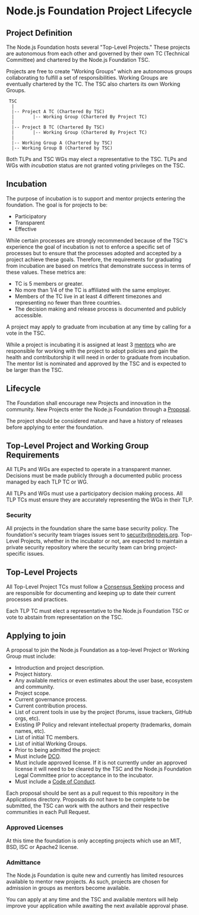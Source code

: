# Node.js Foundation Project Lifecycle

## Project Definition

The Node.js Foundation hosts several "Top-Level Projects." These projects
are autonomous from each other and governed by their own TC (Technical
Committee) and chartered by the Node.js Foundation TSC.

Projects are free to create "Working Groups" which are autonomous groups
collaborating to fulfill a set of responsibilities. Working Groups are
eventually chartered by the TC. The TSC also charters its own Working
Groups.

```
 TSC
  |
  |-- Project A TC (Chartered By TSC)
  |       |-- Working Group (Chartered By Project TC)
  |
  |-- Project B TC (Chartered By TSC)
  |       |-- Working Group (Chartered By Project TC)
  |
  |-- Working Group A (Chartered by TSC)
  |-- Working Group B (Chartered by TSC)
```

Both TLPs and TSC WGs may elect a representative to the TSC. TLPs and WGs
with *incubation* status are not granted voting privileges on the TSC.

## Incubation

The purpose of incubation is to support and mentor projects entering the
foundation. The goal is for projects to be:

* Participatory
* Transparent
* Effective

While certain processes are strongly recommended because of the TSC's
experience the goal of incubation is not to enforce a specific set of
processes but to ensure that the processes adopted and accepted by a
project achieve these goals. Therefore, the requirements for graduating
from incubation are based on metrics that demonstrate success in terms of
these values. These metrics are:

* TC is 5 members or greater.
* No more than 1/4 of the TC is affiliated with the same employer.
* Members of the TC live in at least 4 different timezones and
representing no fewer than three countries.
* The decision making and release process is documented and publicly accessible.

A project may apply to graduate from incubation at any time by calling
for a vote in the TSC.

While a project is incubating it is assigned at least 3
[mentors](https://github.com/nodejs/TSC/blob/master/README.md#mentors)
who are responsible for working with the project to adopt policies and
gain the health and contributorship it will need in order to graduate
from incubation. The mentor list is nominated and approved by the TSC and
is expected to be larger than the TSC.

## Lifecycle

The Foundation shall encourage new Projects and innovation in the
community. New Projects enter the Node.js Foundation through a
[Proposal](#Proposal).

The project should be considered mature and have a history of releases
before applying to enter the foundation.

## Top-Level Project and Working Group Requirements

All TLPs and WGs are expected to operate in a transparent manner.
Decisions must be made publicly through a documented public process
managed by each TLP TC or WG.

All TLPs and WGs must use a participatory decision making process. All
TLP TCs must ensure they are accurately representing the WGs in their
TLP.

### Security

All projects in the foundation share the same base security policy. The
foundation's security team triages issues sent to security@nodejs.org.
Top-Level Projects, whether in the incubator or not, are expected to
maintain a private security repository where the security team can bring
project-specific issues.

## Top-Level Projects

All Top-Level Project TCs must follow a [Consensus
Seeking](https://en.wikipedia.org/wiki/Consensus-seeking_decision-making)
process and are responsible for documenting and keeping up to date their
current processes and practices.

Each TLP TC must elect a representative to the Node.js Foundation TSC or
vote to abstain from representation on the TSC.

## Applying to join

A proposal to join the Node.js Foundation as a top-level Project or
Working Group must include:

* Introduction and project description.
* Project history.
* Any available metrics or even estimates about the user base, ecosystem
and community.
* Project scope.
* Current governance process.
* Current contribution process.
* List of current tools in use by the project (forums, issue trackers,
  GitHub orgs, etc).
* Existing IP Policy and relevant intellectual property (trademarks,
  domain names, etc).
* List of initial TC members.
* List of initial Working Groups.
* Prior to being admitted the project:
 * Must include
 [DCO](http://developercertificate.org/).
 * Must include approved license. If it is not currently under an
 approved license it will need to be cleared by the TSC and the Node.js
 Foundation Legal Committee prior to acceptance in to the incubator.
 * Must include a [Code of Conduct](https://github.com/nodejs/node/blob/master/CONTRIBUTING.md#code-of-conduct).

Each proposal should be sent as a pull request to this repository in the
Applications directory. Proposals do not have to be complete to be
submitted, the TSC can work with the authors and their respective
communities in each Pull Request.

### Approved Licenses

At this time the foundation is only accepting projects which use an MIT,
BSD, ISC or Apache2 license.

### Admittance

The Node.js Foundation is quite new and currently has limited resources
available to mentor new projects. As such, projects are chosen for
admission in groups as mentors become available.

You can apply at any time and the TSC and available mentors will help
improve your application while awaiting the next available approval
phase.
